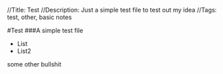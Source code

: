 //Title: Test
//Description: Just a simple test file to test out my idea
//Tags: test, other, basic notes

#Test
###A simple test file

- List
- List2

some other bullshit
